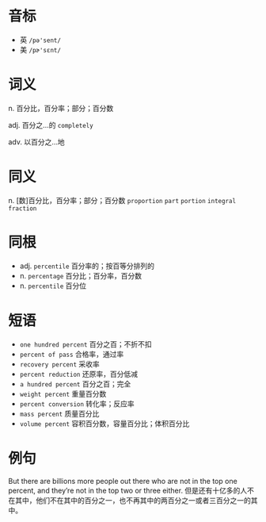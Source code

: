 # 音标

- 英 `/pə'sent/`
- 美 `/pɚ'sɛnt/`

# 词义

n. 百分比，百分率；部分；百分数


adj. 百分之…的
`completely`

adv. 以百分之…地


# 同义

n. [数]百分比，百分率；部分；百分数
`proportion` `part` `portion` `integral` `fraction`

# 同根

- adj. `percentile` 百分率的；按百等分排列的
- n. `percentage` 百分比；百分率，百分数
- n. `percentile` 百分位

# 短语

- `one hundred percent` 百分之百；不折不扣
- `percent of pass` 合格率，通过率
- `recovery percent` 采收率
- `percent reduction` 还原率，百分低减
- `a hundred percent` 百分之百；完全
- `weight percent` 重量百分数
- `percent conversion` 转化率；反应率
- `mass percent` 质量百分比
- `volume percent` 容积百分数，容量百分比；体积百分比

# 例句

But there are billions more people out there who are not in the top one percent, and they’re not in the top two or three either.
但是还有十亿多的人不在其中，他们不在其中的百分之一，也不再其中的两百分之一或者三百分之一的其中。


